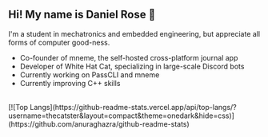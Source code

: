 Hi! My name is Daniel Rose :wave:
-----
I'm a student in mechatronics and embedded engineering, but appreciate all forms of computer good-ness.

- Co-founder of mneme, the self-hosted cross-platform journal app
- Developer of White Hat Cat, specializing in large-scale Discord bots
- Currently working on PassCLI and mneme
- Currently improving C++ skills
<br>
[![Top Langs](https://github-readme-stats.vercel.app/api/top-langs/?username=thecatster&layout=compact&theme=onedark&hide=css)](https://github.com/anuraghazra/github-readme-stats)
